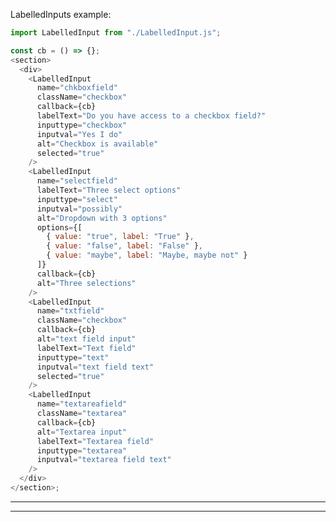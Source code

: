 <!--
 All GTAS code is Copyright 2016, The Department of Homeland Security (DHS), U.S. Customs and Border Protection (CBP).

 Please see license.txt for details.
-->

<!--

## Input basic types are text, select, checkbox, and file input


# text
<LabelledInput lblText='text' inputtype='text' inputval={this.state.txt2} name='text' callback={this.onTextChange} alt='nothing' readOnly='readOnly' />

# file upload
<LabelledInput lblText='File Upload' inputtype='file' name='fileupload' callback={() => {}} alt='nothing' options={['image/*', 'application/msword', '.pdf']} />

# select
<LabelledInput lblText='New Input' inputtype='select' name='newinput' id='newinput' callback={this.onChange}
selected={[this.state.txt2]} alt='nothing' options={['one', 'two', 'three']} />

#checkbox
<LabelledInput lblText='New Input' inputtype='select' name='newinput' id='newinput' callback={this.onChange}
selected={[this.state.txt2]} alt='nothing' options={['one', 'two', 'three']} />
 -->

LabelledInputs example:

```js
import LabelledInput from "./LabelledInput.js";

const cb = () => {};
<section>
  <div>
    <LabelledInput
      name="chkboxfield"
      className="checkbox"
      callback={cb}
      labelText="Do you have access to a checkbox field?"
      inputtype="checkbox"
      inputval="Yes I do"
      alt="Checkbox is available"
      selected="true"
    />
    <LabelledInput
      name="selectfield"
      labelText="Three select options"
      inputtype="select"
      inputval="possibly"
      alt="Dropdown with 3 options"
      options={[
        { value: "true", label: "True" },
        { value: "false", label: "False" },
        { value: "maybe", label: "Maybe, maybe not" }
      ]}
      callback={cb}
      alt="Three selections"
    />
    <LabelledInput
      name="txtfield"
      className="checkbox"
      callback={cb}
      alt="text field input"
      labelText="Text field"
      inputtype="text"
      inputval="text field text"
      selected="true"
    />
    <LabelledInput
      name="textareafield"
      className="textarea"
      callback={cb}
      alt="Textarea input"
      labelText="Textarea field"
      inputtype="textarea"
      inputval="textarea field text"
    />
  </div>
</section>;
```

---

---
